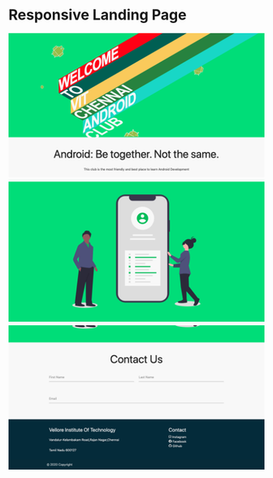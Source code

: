 # Responsive Landing Page 

![img](/android-text/doc/img1.png)
![img](/android-text/doc/img2.png)
![img](/android-text/doc/img3.png)
